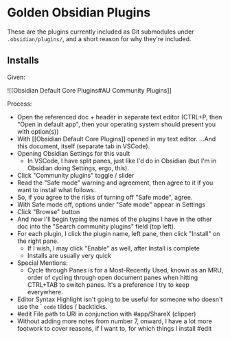 # Golden Obsidian Plugins

These are the plugins currently included as Git submodules under `.obsidian/plugins/`, and a short reason for why they're included.

## Installs

Given:

![[Obsidian Default Core Plugins#AU Community Plugins]]

Process:

- Open the referenced doc + header in separate text editor (CTRL+P, then "Open in default app", then your operating system should present you with option(s))
- With [[Obsidian Default Core Plugins]] opened in my text editor. ...And this document, itself (separate tab in VSCode).
- Opening Obsidian Settings for this vault
  - In VSCode, I have split panes, just like I'd do in Obsidian (but I'm in Obsidian doing Settings, ergo, this).
- Click "Community plugins" toggle / slider
- Read the "Safe mode" warning and agreement, then agree to it if you want to install what follows.
- So, if you agree to the risks of turning off "Safe mode", agree.
- With Safe mode off, options under "Safe mode" appear in Settings
- Click "Browse" button
- And now I'll begin typing the names of the plugins I have in the other doc into the "Search community plugins" field (top left).
- For each plugin, I click the plugin name, left pane, then click "Install" on the right pane. 
  - If I wish, I may click "Enable" as well, after Install is complete
  - Installs are usually very quick
- Special Mentions:
  - Cycle through Panes is for a Most-Recently Used, known as an MRU, order of cycling through open document panes when hitting CTRL+TAB to switch panes. It's a preference I try to keep everywhere.
- Editor Syntax Highlight isn't going to be useful for someone who doesn't use the &grave; `code` tildes / backticks.
- #edit File path to URI in conjunction with #app/ShareX (clipper)
- Without adding more notes from number 7, onward, I have a lot more footwork to cover reasons, if I want to, for which things I install #edit